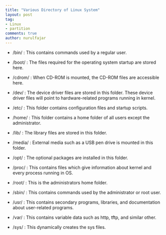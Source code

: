 ```yaml
---
title: "Various Directory of Linux System"
layout: post
tag:
- Linux
- partition
comments: true
author: nurulfajar
---
```


- /bin/   : This contains commands used by a regular user.

- /boot/  : The files required for the operating system startup are stored here.

- /cdrom/ : When CD-ROM is mounted, the CD-ROM files are accessible here.

- /dev/   : The device driver files are stored in this folder. These device driver files will point to hardware-related programs running in kernel.

- /etc/   : This folder contains configuration files and startup scripts.

- /home/  : This folder contains a home folder of all users except the administrator.

- /lib/   : The library files are stored in this folder.

- /media/ : External media such as a USB pen drive is mounted in this folder.

- /opt/   : The optional packages are installed in this folder.

- /proc/  : This contains files which give information about kernel and every process running in OS.

- /root/  : This is the administrators home folder.

- /sbin/  : This contains commands used by the administrator or root user.

- /usr/   : This contains secondary programs, libraries, and documentation about user-related programs.

- /var/   : This contains variable data such as http, tftp, and similar other.

- /sys/   : This dynamically creates the sys files.
